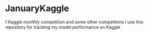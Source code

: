# JanuaryKaggle
1 Kaggle monthly competition and some other competitons
I use this repository for tracking my model performance on Kaggle
